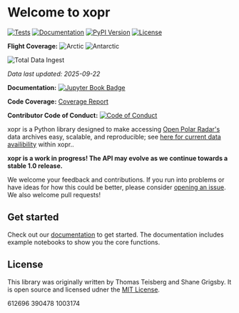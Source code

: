 # Welcome to xopr

[![Tests](https://github.com/thomasteisberg/xopr/actions/workflows/test.yml/badge.svg)](https://github.com/thomasteisberg/xopr/actions/workflows/test.yml)
[![Documentation](https://github.com/thomasteisberg/xopr/actions/workflows/docs.yml/badge.svg)](https://github.com/thomasteisberg/xopr/actions/workflows/docs.yml)
[![PyPI Version](https://img.shields.io/pypi/v/xopr.svg)](https://pypi.org/project/xopr/)
[![License](https://img.shields.io/github/license/thomasteisberg/xopr.svg)](LICENSE)

**Flight Coverage:** <!--ARCTIC_BADGE-->![Arctic](https://img.shields.io/badge/Arctic-612,696%20km-00A4CC)<!--/ARCTIC_BADGE--> <!--ANTARCTIC_BADGE-->![Antarctic](https://img.shields.io/badge/Antarctic-390,478%20km-FF6B35)<!--/ANTARCTIC_BADGE-->

<!--TOTAL_BADGE-->
![Total Data Ingest](https://progress-bar.xyz/29/?scale=100&title=Total%20Data%20Ingest&width=200&color=babaca&suffix=%25)
<!--/TOTAL_BADGE-->

*Data last updated: <!--LAST_UPDATED-->2025-09-22<!--/LAST_UPDATED-->*

**Documentation:** [![Jupyter Book Badge](https://jupyterbook.org/badge.svg)](https://www.thomasteisberg.com/xopr/)

**Code Coverage:** [Coverage Report](https://thomasteisberg.github.io/xopr/coverage/)

**Contributor Code of Conduct:** [![Code of Conduct](https://img.shields.io/badge/Contributor%20Covenant-v2.0%20adopted-ff69b4.svg)](CODE_OF_CONDUCT.md)

xopr is a Python library designed to make accessing [Open Polar Radar's](https://ops.cresis.ku.edu/) data archives easy, scalable, and reproducible; see [here for current data availibility](https://www.thomasteisberg.com/xopr/polar-maps/) within xopr..

**xopr is a work in progress! The API may evolve as we continue towards a stable 1.0 release.**

We welcome your feedback and contributions. If you run into problems or have ideas for how this could be better, please consider [opening an issue](https://github.com/thomasteisberg/xopr/issues/new/choose). We also welcome pull requests!

## Get started

Check out our [documentation](https://www.thomasteisberg.com/xopr/) to get started. The documentation includes example notebooks to show you the core functions.

## License

This library was originally written by Thomas Teisberg and Shane Grigsby. It is open source and licensed udner the [MIT License](./LICENSE).

<!-- Hidden tracking values for GitHub Action -->
<!--ARCTIC_VALUE-->612696<!--/ARCTIC_VALUE-->
<!--ANTARCTIC_VALUE-->390478<!--/ANTARCTIC_VALUE-->
<!--TOTAL_VALUE-->1003174<!--/TOTAL_VALUE-->
